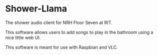 # Shower-Llama
The shower audio client for NRH Floor Seven at RIT.

This software allows users to add songs to play in the bathroom using a nice little web UI.

This software is meant for use with Raspbian and VLC.
